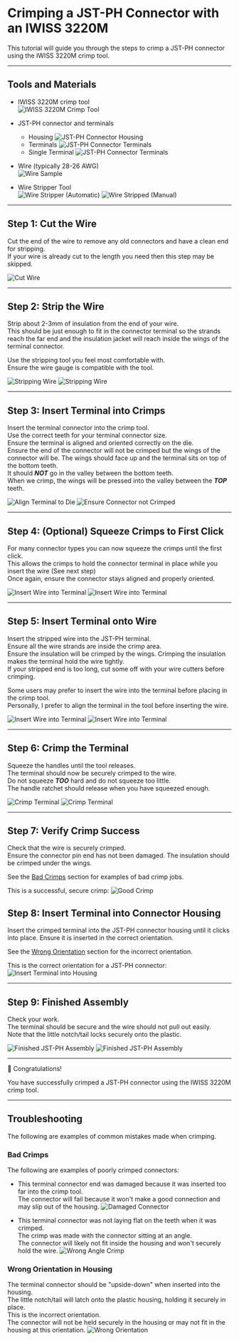 <!--
 Copyright (C) 2025 Chris Laprade (chris@rootiest.com)

 Permission is hereby granted, free of charge, to any person obtaining a copy
 of this software and associated documentation files (the "Software"), to deal
 in the Software without restriction, including without limitation the rights
 to use, copy, modify, merge, publish, distribute, sublicense, and/or sell
 copies of the Software, and to permit persons to whom the Software is
 furnished to do so, subject to the following conditions:

 The above copyright notice and this permission notice shall be included in all
 copies or substantial portions of the Software.

 THE SOFTWARE IS PROVIDED "AS IS", WITHOUT WARRANTY OF ANY KIND, EXPRESS OR
 IMPLIED, INCLUDING BUT NOT LIMITED TO THE WARRANTIES OF MERCHANTABILITY,
 FITNESS FOR A PARTICULAR PURPOSE AND NONINFRINGEMENT. IN NO EVENT SHALL THE
 AUTHORS OR COPYRIGHT HOLDERS BE LIABLE FOR ANY CLAIM, DAMAGES OR OTHER
 LIABILITY, WHETHER IN AN ACTION OF CONTRACT, TORT OR OTHERWISE, ARISING FROM,
 OUT OF OR IN CONNECTION WITH THE SOFTWARE OR THE USE OR OTHER DEALINGS IN THE
 SOFTWARE.
-->

# Crimping a JST-PH Connector with an IWISS 3220M

This tutorial will guide you through the steps to crimp a JST-PH connector
using the IWISS 3220M crimp tool.

---

## Tools and Materials

- IWISS 3220M crimp tool  
  ![IWISS 3220M Crimp Tool](resources/iwiss-3220m-crimps.jpg)
- JST-PH connector and terminals

  - Housing
    ![JST-PH Connector Housing](resources/jst-ph-housing.jpg)
  - Terminals
    ![JST-PH Connector Terminals](resources/jst-ph-pins.jpg)
  - Single Terminal
    ![JST-PH Connector Terminals](resources/get-connector-pin.jpg)

- Wire (typically 28-26 AWG)  
  ![Wire Sample](resources/wire.jpg)

- Wire Stripper Tool  
  ![Wire Stripper (Automatic)](resources/wire-stripper-a.jpg)
  ![Wire Stripped (Manual)](resources/wire-stripper-b.jpg)

---

## Step 1: Cut the Wire

Cut the end of the wire to remove any old connectors
and have a clean end for stripping.  
If your wire is already cut to the length you need then
this step may be skipped.

![Cut Wire](resources/cut-wire.jpg)

---

## Step 2: Strip the Wire

Strip about 2-3mm of insulation from the end of your wire.  
This should be just enough to fit in the connector terminal so the strands
reach the far end and the insulation jacket will reach inside the wings of
the terminal connector.

Use the stripping tool you feel most comfortable with.  
Ensure the wire gauge is compatible with the tool.

![Stripping Wire](resources/strip-wire_1.jpg)
![Stripping Wire](resources/strip-wire_2.jpg)

---

## Step 3: Insert Terminal into Crimps

Insert the terminal connector into the crimp tool.  
Use the correct teeth for your terminal connector size.  
Ensure the terminal is aligned and oriented correctly on the die.  
Ensure the end of the connector will not be crimped but the wings
of the connector will be.
The wings should face up and the terminal sits on top of the bottom teeth.  
It should **_NOT_** go in the valley between the bottom teeth.  
When we crimp, the wings will be pressed into
the valley between the **_TOP_** teeth.

![Align Terminal to Die](resources/align-pin_1.jpg)
![Ensure Connector not Crimped](resources/align-pin_2.jpg)

---

## Step 4: (Optional) Squeeze Crimps to First Click

For many connector types you can now squeeze the crimps until the first click.  
This allows the crimps to hold the connector terminal in place while you
insert the wire (See next step)  
Once again, ensure the connector stays aligned and properly oriented.

![Insert Wire into Terminal](resources/squeeze-click_1.jpg)
![Insert Wire into Terminal](resources/squeeze-click_2.jpg)

---

## Step 5: Insert Terminal onto Wire

Insert the stripped wire into the JST-PH terminal.  
Ensure all the wire strands are inside the crimp area.  
Ensure the insulation will be crimped by the wings.
Crimping the insulation makes the terminal hold the wire tightly.  
If your stripped end is too long, cut some off
with your wire cutters before crimping.

Some users may prefer to insert the wire into the terminal
before placing in the crimp tool.  
Personally, I prefer to align the terminal in the tool
before inserting the wire.

![Insert Wire into Terminal](resources/insert-wire_1.jpg)
![Insert Wire into Terminal](resources/insert-wire_2.jpg)

---

## Step 6: Crimp the Terminal

Squeeze the handles until the tool releases.  
The terminal should now be securely crimped to the wire.  
Do not squeeze **_TOO_** hard and do not squeeze too little.  
The handle ratchet should release when you have squeezed enough.

![Crimp Terminal](resources/complete-squeeze_1.jpg)
![Crimp Terminal](resources/complete-squeeze_2.jpg)

---

## Step 7: Verify Crimp Success

Check that the wire is securely crimped.  
Ensure the connector pin end has not been damaged.
The insulation should be crimped under the wings.

See the [Bad Crimps](#bad-crimps) section for examples of bad crimp jobs.

This is a successful, secure crimp:
![Good Crimp](resources/crimp-secure.jpg)

## Step 8: Insert Terminal into Connector Housing

Insert the crimped terminal into the JST-PH connector housing
until it clicks into place.
Ensure it is inserted in the correct orientation.

See the [Wrong Orientation](#wrong-orientation-in-housing) section
for the incorrect orientation.

This is the correct orientation for a JST-PH connector:
![Insert Terminal into Housing](resources/correct-orientation.jpg)

---

## Step 9: Finished Assembly

Check your work.  
The terminal should be secure and the wire should not pull out easily.  
Note that the little notch/tail locks securely onto the plastic.

![Finished JST-PH Assembly](resources/success-crimp_2.jpg)
![Finished JST-PH Assembly](resources/success-crimp_1.jpg)

---

🎉 Congratulations!

You have successfully crimped a JST-PH connector
using the IWISS 3220M crimp tool.

---

## Troubleshooting

The following are examples of common mistakes made when crimping.

### Bad Crimps

The following are examples of poorly crimped connectors:

- This terminal connector end was damaged because it was
  inserted too far into the crimp tool.  
  The connector will fail because it won't make a good connection
  and may slip out of the housing.
  ![Damaged Connector](resources/damaged-connector.jpg)

- This terminal connector was not laying flat on the teeth
  when it was crimped.  
  The crimp was made with the connector sitting at an angle.  
  The connector will likely not fit inside the housing
  and won't securely hold the wire.
  ![Wrong Angle Crimp](resources/crimped-wrong-angle.jpg)

### Wrong Orientation in Housing

The terminal connector should be "upside-down" when inserted
into the housing.  
The little notch/tail will latch onto the plastic housing,
holding it securely in place.  
This is the incorrect orientation.  
The connector will not be held securely in the housing or may not
fit in the housing at this orientation.
![Wrong Orientation](resources/wrong-orientation.jpg)
